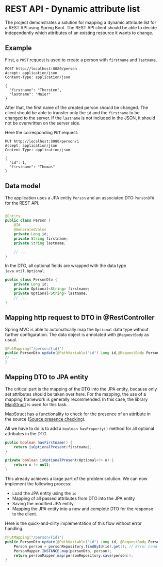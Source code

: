 # REST API - Dynamic attribute list

The project demonstrates a solution for mapping a dynamic attribute list for a REST API using Spring Boot. The REST API
client should be able to decide independently which attributes of an existing resource it wants to change.

## Example

First, a `POST` request is used to create a person with `firstname` and `lastname`.

```
POST http://localhost:8080/person
Accept: application/json
Content-Type: application/json

{
  "firstname": "Thorsten",
  "lastname": "Maier"
}
```

After that, the first name of the created person should be changed. The client should be able to transfer only the `id`
and the
`firstname` to be changed to the server. If the `lastname` is not included in the JSON, it should not be overwritten on
the server side.

Here the corresponding `PUT` request:

```
PUT http://localhost:8080/person/1
Accept: application/json
Content-Type: application/json

{
  "id": 1,
  "firstname": "Thomas"
}
```

## Data model

The application uses a JPA entity `Person` and an associated DTO `PersonDTO` for the REST API.

```java

@Entity
public class Person {
    @Id
    @GeneratedValue
    private Long id;
    private String firstname;
    private String lastname;

    // ...
}
```

In the DTO, all optional fields are wrapped with the data type `java.util.Optional`.

```java
public class PersonDto {
    private Long id;
    private Optional<String> firstname;
    private Optional<String> lastname;
    // ...
}
```

## Mapping http request to DTO in @RestController

Spring MVC is able to automatically map the `Optional` data type without further configuration. The data object is
annotated with `@RequestBody` as usual.

```java
@PutMapping("/person/{id}")
public PersonDto update(@PathVariable("id") Long id,@RequestBody PersonDto personDto) {
// ...
}
```

## Mapping DTO to JPA entity

The critical part is the mapping of the DTO into the JPA entity, because only set attributes should be taken over
here. For the mapping, the use of a mapping framework is generally recommended. In this case, the library 
[MapStruct](https://mapstruct.org/) is used for this task.

MapStruct has a functionality to check for the presence of an attribute in the source 
([Source presence checking](https://mapstruct.org/documentation/stable/reference/html/#source-presence-check)).

All we have to do is to add a `boolean hasProperty()` method for all optional attributes in the DTO.

```java
public boolean hasFirstname() {
    return isOptionalPresent(firstname);
}

private boolean isOptionalPresent(Optional<?> o) {
    return o != null;
}
```

This already achieves a large part of the problem solution. We can now implement the following process:

* Load the JPA entity using the `id`
* Mapping of all passed attributes from DTO into the JPA entity
* Saving the modified JPA entity
* Mapping the JPA entity into a new and complete DTO for the response to the client.

Here is the quick-and-dirty implementation of this flow without error handling.

```java
@PutMapping("/person/{id}")
public PersonDto update(@PathVariable("id") Long id, @RequestBody PersonDto personDto) {
    Person person = personRepository.findById(id).get(); // Error handling is missing
    PersonMapper.INSTANCE.map(personDto, person);
    return personMapper.map(personRepository.save(person));
}
```

